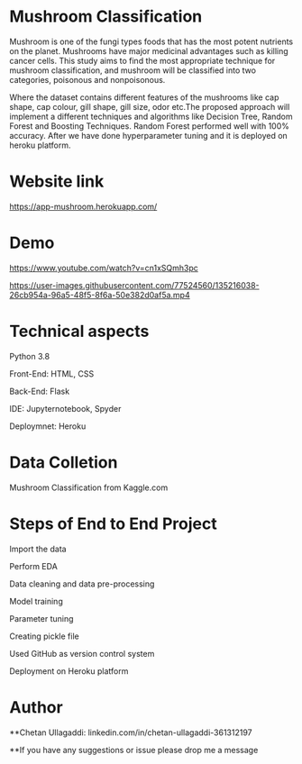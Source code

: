 # Mushroom Classification
Mushroom is one of the fungi types foods that has the most potent nutrients on the planet. 
Mushrooms have major medicinal advantages such as killing cancer cells. This study aims to find the most appropriate technique for mushroom classification, and mushroom will be classified into two categories, poisonous and nonpoisonous.

Where the dataset contains different features of the mushrooms like cap shape, cap colour, gill shape, gill size, odor etc.The proposed approach will implement a different techniques and algorithms like Decision Tree, Random Forest and Boosting Techniques. Random Forest performed well with 100% accuracy. After we have done hyperparameter tuning and it is deployed on heroku platform.

# Website link
https://app-mushroom.herokuapp.com/

# Demo
https://www.youtube.com/watch?v=cn1xSQmh3pc


https://user-images.githubusercontent.com/77524560/135216038-26cb954a-96a5-48f5-8f6a-50e382d0af5a.mp4


# Technical aspects
Python 3.8

Front-End: HTML, CSS

Back-End: Flask

IDE: Jupyternotebook, Spyder

Deploymnet: Heroku

# Data Colletion
Mushroom Classification from Kaggle.com

# Steps of End to End Project
Import the data

Perform EDA

Data cleaning and data pre-processing

Model training

Parameter tuning

Creating pickle file

Used GitHub as version control system

Deployment on Heroku platform

# Author
**Chetan Ullagaddi: linkedin.com/in/chetan-ullagaddi-361312197

**If you have any suggestions or issue please drop me a message
